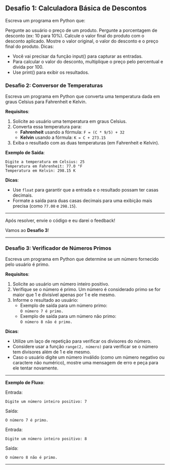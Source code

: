 ## Desafio 1: Calculadora Básica de Descontos
Escreva um programa em Python que:

Pergunte ao usuário o preço de um produto.
Pergunte a porcentagem de desconto (ex: 10 para 10%).
Calcule o valor final do produto com o desconto aplicado.
Mostre o valor original, o valor do desconto e o preço final do produto.
Dicas:

- Você vai precisar da função input() para capturar as entradas.
- Para calcular o valor do desconto, multiplique o preço pelo percentual e divida por 100.
- Use print() para exibir os resultados.

### Desafio 2: Conversor de Temperaturas
Escreva um programa em Python que converta uma temperatura dada em graus Celsius para Fahrenheit e Kelvin.

**Requisitos**:
1. Solicite ao usuário uma temperatura em graus Celsius.
2. Converta essa temperatura para:
   - **Fahrenheit** usando a fórmula: `F = (C * 9/5) + 32`
   - **Kelvin** usando a fórmula: `K = C + 273.15`
3. Exiba o resultado com as duas temperaturas (em Fahrenheit e Kelvin).

**Exemplo de Saída**:
```
Digite a temperatura em Celsius: 25
Temperatura em Fahrenheit: 77.0 °F
Temperatura em Kelvin: 298.15 K
```

**Dicas**:
- Use `float` para garantir que a entrada e o resultado possam ter casas decimais.
- Formate a saída para duas casas decimais para uma exibição mais precisa (como `77.00` e `298.15`).

---

Após resolver, envie o código e eu darei o feedback!

Vamos ao **Desafio 3**!

---

### Desafio 3: Verificador de Números Primos
Escreva um programa em Python que determine se um número fornecido pelo usuário é primo.

**Requisitos**:
1. Solicite ao usuário um número inteiro positivo.
2. Verifique se o número é primo. Um número é considerado primo se for maior que 1 e divisível apenas por 1 e ele mesmo.
3. Informe o resultado ao usuário:
   - Exemplo de saída para um número primo:  
     `O número 7 é primo.`
   - Exemplo de saída para um número não primo:  
     `O número 8 não é primo.`

**Dicas**:
- Utilize um laço de repetição para verificar os divisores do número.
- Considere usar a função `range(2, número)` para verificar se o número tem divisores além de 1 e ele mesmo.
- Caso o usuário digite um número inválido (como um número negativo ou caractere não numérico), mostre uma mensagem de erro e peça para ele tentar novamente.

---

**Exemplo de Fluxo**:

Entrada:
```
Digite um número inteiro positivo: 7
```

Saída:
```
O número 7 é primo.
```

Entrada:
```
Digite um número inteiro positivo: 8
```

Saída:
```
O número 8 não é primo.
```

---
